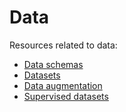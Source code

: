 # Data

Resources related to data:

- [Data schemas](https://projects.laion.ai/Open-Assistant/docs/data/schemas)
- [Datasets](https://projects.laion.ai/Open-Assistant/docs/data/datasets)
- [Data augmentation](https://projects.laion.ai/Open-Assistant/docs/data/augmentation)
- [Supervised datasets](https://projects.laion.ai/Open-Assistant/docs/data/supervised-datasets)

